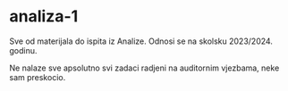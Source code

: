# analiza-1
Sve od materijala do ispita iz Analize. Odnosi se na skolsku 2023/2024. godinu.

Ne nalaze sve apsolutno svi zadaci radjeni na auditornim vjezbama, neke sam preskocio.

